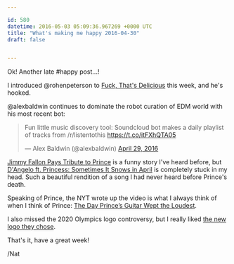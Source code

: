 ```yaml
---

id: 580
datetime: 2016-05-03 05:09:36.967269 +0000 UTC
title: "What's making me happy 2016-04-30"
draft: false


---
```


Ok! Another late #happy post...!


I introduced @rohenpeterson to [Fuck, That's Delicious](https://www.youtube.com/watch?v=XEWh_6FJMh4&feature=youtu.be) this week, and he's hooked.

@alexbaldwin continues to dominate the robot curation of EDM world with his most recent bot:

<blockquote class="twitter-tweet" data-cards="hidden" data-lang="en"><p lang="en" dir="ltr">Fun little music discovery tool: Soundcloud bot makes a daily playlist of tracks from /r/listentothis <a href="https://t.co/itFXhQTA05">https://t.co/itFXhQTA05</a></p>&mdash; Alex Baldwin (@alexbaldwin) <a href="https://twitter.com/alexbaldwin/status/726198126223052801">April 29, 2016</a></blockquote>
<script async src="//platform.twitter.com/widgets.js" charset="utf-8"></script>


[Jimmy Fallon Pays Tribute to Prince](https://www.youtube.com/watch?v=o9iVXxFt1Wg&feature=youtu.be) is a funny story I've heard before, but [D'Angelo ft. Princess: Sometimes It Snows in April](https://www.youtube.com/watch?v=6uzBHhPEWpE&feature=youtu.be) is completely stuck in my head. Such a beautiful rendition of a song I had never heard before Prince's death.

Speaking of Prince, the NYT wrote up the video is what I always think of when I think of Prince: [The Day Prince’s Guitar Wept the Loudest](http://www.nytimes.com/2016/04/28/arts/music/prince-guitar-rock-hall-of-fame.html?smid=fb-nytimes&smtyp=cur).

I also missed the 2020 Olympics logo controversy, but I really liked [the new logo they chose](http://www.japantimes.co.jp/news/2016/04/25/national/checkered-pattern-chosen-as-official-logo-for-2020-tokyo-olympic-games/).


That's it, have a great week!

/Nat

